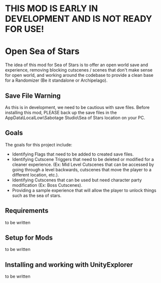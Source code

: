 # THIS MOD IS EARLY IN DEVELOPMENT AND IS NOT READY FOR USE!

# Open Sea of Stars
The idea of this mod for Sea of Stars is to offer an open world save and experience, removing blocking cutscenes / scenes that don't make sense for open world, and working around the codebase to provide a clean base for a Randomizer (Be it standalone or Archipelago). 

## Save File Warning
As this is in development, we need to be cautious with save files. Before installing this mod, PLEASE back up the save files in the AppData\LocalLow\Sabotage Studio\Sea of Stars location on your PC.

## Goals
The goals for this project include:
- Identifying Flags that need to be added to created save files.
- Identifying Cutscene Triggers that need to be deleted or modified for a cleaner experience. (Ex: Mid Level Cutscenes that can be accessed by going through a level backwards, cutscenes that move the player to a different location, etc.).
- Identifying Cutscenes that can be used but need character party modification (Ex: Boss Cutscenes).
- Providing a sample experience that will allow the player to unlock things such as the sea of stars.

## Requirements
to be written

## Setup for Mods
to be written

## Installing and working with UnityExplorer
to be written
